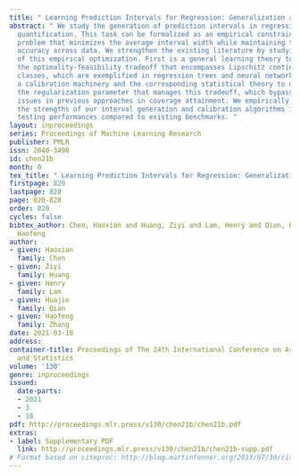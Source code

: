 ```yaml
---
title: " Learning Prediction Intervals for Regression: Generalization and Calibration "
abstract: " We study the generation of prediction intervals in regression for uncertainty
  quantification. This task can be formalized as an empirical constrained optimization
  problem that minimizes the average interval width while maintaining the coverage
  accuracy across data. We strengthen the existing literature by studying two aspects
  of this empirical optimization. First is a general learning theory to characterize
  the optimality-feasibility tradeoff that encompasses Lipschitz continuity and VC-subgraph
  classes, which are exemplified in regression trees and neural networks. Second is
  a calibration machinery and the corresponding statistical theory to optimally select
  the regularization parameter that manages this tradeoff, which bypasses the overfitting
  issues in previous approaches in coverage attainment. We empirically demonstrate
  the strengths of our interval generation and calibration algorithms in terms of
  testing performances compared to existing benchmarks. "
layout: inproceedings
series: Proceedings of Machine Learning Research
publisher: PMLR
issn: 2640-3498
id: chen21b
month: 0
tex_title: " Learning Prediction Intervals for Regression: Generalization and Calibration "
firstpage: 820
lastpage: 828
page: 820-828
order: 820
cycles: false
bibtex_author: Chen, Haoxian and Huang, Ziyi and Lam, Henry and Qian, Huajie and Zhang,
  Haofeng
author:
- given: Haoxian
  family: Chen
- given: Ziyi
  family: Huang
- given: Henry
  family: Lam
- given: Huajie
  family: Qian
- given: Haofeng
  family: Zhang
date: 2021-03-18
address: 
container-title: Proceedings of The 24th International Conference on Artificial Intelligence
  and Statistics
volume: '130'
genre: inproceedings
issued:
  date-parts:
  - 2021
  - 3
  - 18
pdf: http://proceedings.mlr.press/v130/chen21b/chen21b.pdf
extras:
- label: Supplementary PDF
  link: http://proceedings.mlr.press/v130/chen21b/chen21b-supp.pdf
# Format based on citeproc: http://blog.martinfenner.org/2013/07/30/citeproc-yaml-for-bibliographies/
---
```

